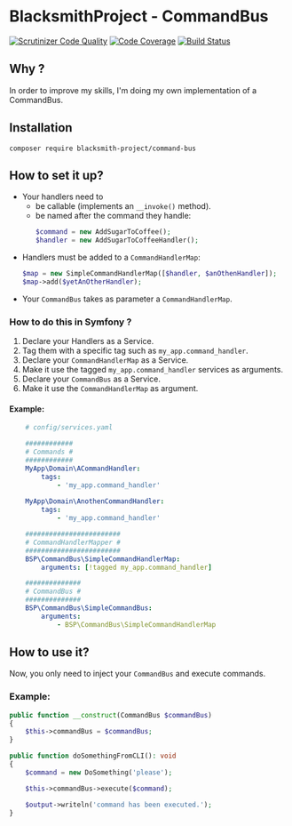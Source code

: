 # BlacksmithProject - CommandBus

[![Scrutinizer Code Quality](https://scrutinizer-ci.com/g/BlacksmithProject/CommandBus/badges/quality-score.png?b=master)](https://scrutinizer-ci.com/g/BlacksmithProject/CommandBus/?branch=master)
[![Code Coverage](https://scrutinizer-ci.com/g/BlacksmithProject/CommandBus/badges/coverage.png?b=master)](https://scrutinizer-ci.com/g/BlacksmithProject/CommandBus/?branch=master)
[![Build Status](https://scrutinizer-ci.com/g/BlacksmithProject/CommandBus/badges/build.png?b=master)](https://scrutinizer-ci.com/g/BlacksmithProject/CommandBus/build-status/master)

## Why ?

In order to improve my skills, I'm doing my own implementation of a CommandBus.

## Installation

`composer require blacksmith-project/command-bus`

## How to set it up?

- Your handlers need to 
    + be callable (implements an `__invoke()` method).
    + be named after the command they handle:   
        ```php
        $command = new AddSugarToCoffee();
        $handler = new AddSugarToCoffeeHandler();
        ```
- Handlers must be added to a `CommandHandlerMap`:
    ```php
    $map = new SimpleCommandHandlerMap([$handler, $anOthenHandler]);
    $map->add($yetAnOtherHandler);
    ```
- Your `CommandBus` takes as parameter a `CommandHandlerMap`.

### How to do this in Symfony ?
1. Declare your Handlers as a Service.
2. Tag them with a specific tag such as `my_app.command_handler`.
3. Declare your `CommandHandlerMap` as a Service.
4. Make it use the tagged `my_app.command_handler` services as arguments.
5. Declare your `CommandBus` as a Service.
6. Make it use the `CommandHandlerMap` as argument.

#### Example:
```yaml
    # config/services.yaml

    ############
    # Commands #
    ############
    MyApp\Domain\ACommandHandler:
        tags:
            - 'my_app.command_handler'
    
    MyApp\Domain\AnothenCommandHandler:
        tags:
            - 'my_app.command_handler'

    ########################
    # CommandHandlerMapper #
    ########################
    BSP\CommandBus\SimpleCommandHandlerMap:
        arguments: [!tagged my_app.command_handler]

    ##############
    # CommandBus #
    ##############
    BSP\CommandBus\SimpleCommandBus:
        arguments:
            - BSP\CommandBus\SimpleCommandHandlerMap
```

## How to use it?

Now, you only need to inject your `CommandBus` and execute commands.

### Example:
```php
public function __construct(CommandBus $commandBus)
{
    $this->commandBus = $commandBus;
}

public function doSomethingFromCLI(): void
{
    $command = new DoSomething('please');

    $this->commandBus->execute($command);

    $output->writeln('command has been executed.');
}
```